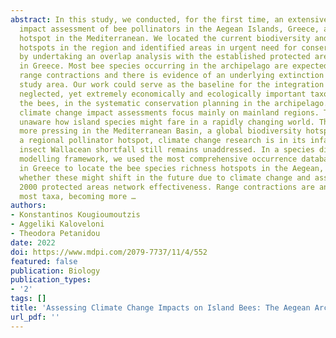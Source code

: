 ```yaml
---
abstract: In this study, we conducted, for the first time, an extensive climate change
  impact assessment of bee pollinators in the Aegean Islands, Greece, a regional bee
  hotspot in the Mediterranean. We located the current biodiversity and future extinction
  hotspots in the region and identified areas in urgent need for conservation prioritization,
  by undertaking an overlap analysis with the established protected areas network
  in Greece. Most bee species occurring in the archipelago are expected to face severe
  range contractions and there is evidence of an underlying extinction debt in the
  study area. Our work could serve as the baseline for the integration of a rather
  neglected, yet extremely economically and ecologically important taxonomic group,
  the bees, in the systematic conservation planning in the archipelago.Pollinators’
  climate change impact assessments focus mainly on mainland regions. Thus, we are
  unaware how island species might fare in a rapidly changing world. This is even
  more pressing in the Mediterranean Basin, a global biodiversity hotspot. In Greece,
  a regional pollinator hotspot, climate change research is in its infancy and the
  insect Wallacean shortfall still remains unaddressed. In a species distribution
  modelling framework, we used the most comprehensive occurrence database for bees
  in Greece to locate the bee species richness hotspots in the Aegean, and investigated
  whether these might shift in the future due to climate change and assessed the Natura
  2000 protected areas network effectiveness. Range contractions are anticipated for
  most taxa, becoming more …
authors:
- Konstantinos Kougioumoutzis
- Aggeliki Kaloveloni
- Theodora Petanidou
date: 2022
doi: https://www.mdpi.com/2079-7737/11/4/552
featured: false
publication: Biology
publication_types:
- '2'
tags: []
title: 'Assessing Climate Change Impacts on Island Bees: The Aegean Archipelago'
url_pdf: ''
---
```

